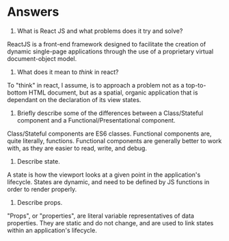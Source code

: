# Answers

1.  What is React JS and what problems does it try and solve?

ReactJS is a front-end framework designed to facilitate the creation of dynamic single-page applications through the use of a proprietary virtual document-object model.

1.  What does it mean to _think_ in react?

To "think" in react, I assume, is to approach a problem not as a top-to-bottom HTML document, but as a spatial, organic application that is dependant on the declaration of its view states.

1.  Briefly describe some of the differences between a Class/Stateful component and a Functional/Presentational component.

Class/Stateful components are ES6 classes. Functional components are, quite literally, functions. Functional components are generally better to work with, as they are easier to read, write, and debug.

1.  Describe state.

A state is how the viewport looks at a given point in the application's lifecycle. States are dynamic, and need to be defined by JS functions in order to render properly.

1.  Describe props.

"Props", or "properties", are literal variable representatives of data properties. They are static and do not change, and are used to link states within an application's lifecycle.
